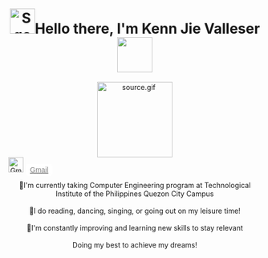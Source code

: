 <div id="header" align="center">
  <h1><img src="https://i.gifer.com/SqoS.gif" alt="SqoS.gif" width="50" height="50" />Hello there, I'm Kenn Jie Valleser<img src="https://cdn5.vectorstock.com/i/thumb-large/25/54/cute-kitten-domestic-pet-pixel-saying-wow-vector-23762554.jpg" width="70" height="70" /></h1>
  
  
  <img src="https://media0.giphy.com/media/ea74cjF0jieXu/source.gif" alt="source.gif" width="150" height="150" />
 
<head>
    <meta charset="UTF-8">
    <meta name="viewport" content="width=device-width, initial-scale=1.0">
    <title>Contact Badge</title>
    <style>
        .badge {
            background-color: white;
            color: grey;
            padding: 4px 8px;
            text-align: center;
            border-radius: 5px;
            margin-left: 5px; /* Adding some space between the image and the badge */
            font-family: Arial, sans-serif; /* Ensuring consistent font styling */
        }
        /* Additional styling for the container */
        #badges {
            display: flex;
            align-items: center;
        }
    </style>
</head>
<div id="badges">
  <a href="https://mail.google.com/mail/u/1/?view=cm&fs=1&to=qkjlvalleser@tip.edu.ph&tf=1">
    <img src="https://www.freepnglogos.com/uploads/logo-gmail-png/logo-gmail-png-google-mail-gmail-logo-logotype-7.png" alt="Gmail Badge" style="width: 30px; height: auto;"/><span class="badge">Gmail</span>
  </a>
</div>


  <p>🌱I'm currently taking Computer Engineering program at Technological Institute of the Philippines Quezon City Campus <br><br>🌺I do reading, dancing, singing, or going out on my leisure time!<br><br>🌟I'm constantly improving and learning new skills to stay relevant<br><br>Doing my best to achieve my dreams!</p>
</div>
